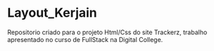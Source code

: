 # Layout_Kerjain
Repositorio criado para o projeto Html/Css do site Trackerz, trabalho apresentado no curso de FullStack na Digital College.
